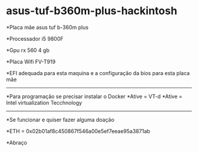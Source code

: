 # asus-tuf-b360m-plus-hackintosh


*Placa mãe asus tuf b-360m plus 

*Processador i5 9800F

*Gpu rx 560 4 gb

*Placa Wifi FV-T919

*EFI adequada para esta maquina e a configuração da bios para esta placa mãe

****************************

*Para programação se precisar instalar o Docker 
*Ative = VT-d 
*Ative = Intel virtualization Tecchnology

*****************************
*Se funcionar e quiser fazer alguma doação 


*ETH = 0x02b01af8c450867f546a00e5ef7eeae95a3871ab

*Abraço
